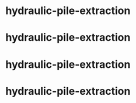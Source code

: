# hydraulic-pile-extraction
# hydraulic-pile-extraction
# hydraulic-pile-extraction
# hydraulic-pile-extraction
